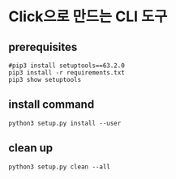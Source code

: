 # Click으로 만드는 CLI 도구

## prerequisites

```shell
#pip3 install setuptools==63.2.0
pip3 install -r requirements.txt
pip3 show setuptools
```

## install command

```shell
python3 setup.py install --user
```

## clean up

```shell
python3 setup.py clean --all
```

